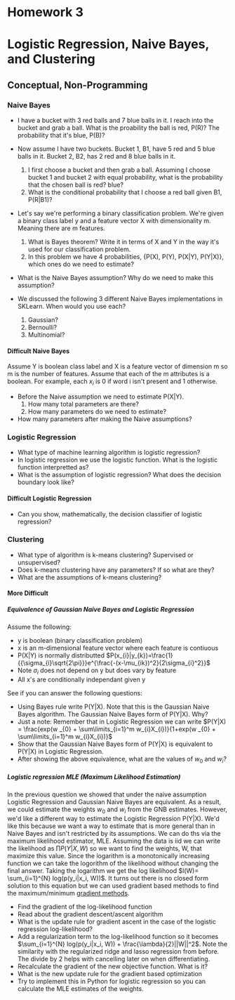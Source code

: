 # Homework 3
#  Logistic Regression, Naive Bayes, and Clustering

## Conceptual, Non-Programming

### Naive Bayes
* I have a bucket with 3 red balls and 7 blue balls in it. I reach into the bucket and grab a ball. What is the proability the ball is red, P(R)? The probability that it's blue, P(B)?
* Now assume I have two buckets. Bucket 1, B1, have 5 red and 5 blue balls in it. Bucket 2, B2, has 2 red and 8 blue balls in it. 
    1. I first choose a bucket and then grab a ball. Assuming I choose bucket 1 and bucket 2 with equal probability, what is the probability that the chosen ball is red? blue?
    2. What is the conditional probability that I choose a red ball given B1, P(R|B1)?

* Let's say we're performing a binary classification problem. We're given a binary class label y and a feature vector X with dimensionality m. Meaning there are m features.
    1. What is Bayes theorem? Write it in terms of X and Y in the way it's used for our classification problem.
    2. In this problem we have 4 probabilities, {P(X), P(Y), P(X|Y), P(Y|X)}, which ones do we need to estimate?
* What is the Naive Bayes assumption? Why do we need to make this assumption?
* We discussed the following 3 different Naive Bayes implementations in SKLearn. When would you use each?
    1. Gaussian?
    2. Bernoulli?
    3. Multinomial?
 
#### Difficult Naive Bayes
Assume Y is boolean class label and X is a feature vector of dimension m so m is the number of features. Assume that each of the m attributes is a boolean. For example, each $x_i$ is 0 if word i isn't present and 1 otherwise. 
* Before the Naive assumption we need to estimate P(X|Y). 
    1. How many total parameters are there?
    2. How many parameters do we need to estimate?
* How many parameters after making the Naive assumptions?


### Logistic Regression
* What type of machine learning algorithm is logistic regression?
* In logistic regression we use the logistic function. What is the logistic function interpretted as?
* What is the assumption of logistic regression? What does the decision boundary look like?


#### Difficult Logistic Regression
* Can you show,  mathematically, the decision classifier of logistic regression?

### Clustering
* What type of algorithm is k-means clustering? Supervised or unsupervised?
* Does k-means clustering have any parameters? If so what are they?
* What are the assumptions of k-means clustering?


#### More Difficult
##### Equivalence of Gaussian Naive Bayes and Logistic Regression
Assume the following:
* y is boolean (binary classification problem)
* x is an m-dimensional feature vector where each feature is contiuous
* P(X|Y) is normally distributted $P(x_{i}|y_{k})=\frac{1}{{\sigma_{i}\sqrt{2\pi}}}e^{\frac{-(x-\mu_{ik})^2}{2\sigma_{i}^2}}$
* Note $\sigma_{i}$ does  not depend on y but does vary by feature
* All x's are conditionally independant given y

See if you can answer the following questions:

* Using Bayes rule write P(Y|X). Note that this is the Gaussian Naive Bayes algorithm. The Gaussian Naive Bayes form of P(Y|X). Why?
* Just a note: Remember that in Logistic Regression we can write $P(Y|X) = \frac{exp(w _{0} + \sum\limits_{i=1}^m w_{i}X_{i})}{1+exp(w _{0} + \sum\limits_{i=1}^m w_{i}X_{i})}$
* Show that the Gaussian Naive Bayes form of P(Y|X) is equivalent to P(Y|X) in Logistic Regression.
* After showing the above equivalence, what are the values of $w_{0}$ and $w_{i}$?

##### Logistic regression MLE (Maximum Likelihood Estimation)
In the previous question we showed that under the naive assumption Logistic Regression and Gaussian Naive Bayes are equivalent. As a result, we could estimate the weights $w_{0}$ and $w_{i}$ from the GNB estimates. However, we'd like a different way to estimate the Logistic Regression P(Y|X). We'd like this because we want a way to estimate that is more general than in Naive Bayes and isn't restricted by its assumptions. We can do ths via the maximum likelihood estimator, MLE. Assuming the data is iid we can write the likelihood as $\prod P(Y|X,W)$ so we want to find the weights, W, that maximize this value. Since the logarithm is a monotonically increasing function we can take the logorithm of the likelihood without changing the final answer. Taking the logarithm we get the log likelihood $l(W)= \sum_{i=1}^{N} log(p(y_i|x_i, W))$. It turns out there is no closed form solution to this equation but we can used gradient based methods to find the maximum/minimum [gradient methods](https://en.wikipedia.org/wiki/Gradient_descent). 
* Find the gradient of the log-likelihood function
* Read about the gradient descent/ascent algorithm
* What is the update rule for gradient ascent in the case of the logistic regression log-likelihood?
* Add a regularization term to the log-likelihood function so it becomes $\sum_{i=1}^{N} log(p(y_i|x_i, W)) + \frac{\lambda}{2}||W||^2$. Note the similarity with the regularized ridge and lasso regression from before. The divide by 2 helps with cancelling later on when differentiating. 
* Recalculate the gradient of the new objective function. What is it?
* What is the new update rule for the gradient based optimization 
* Try to implement this in Python for logistic regression so you can calculate the MLE estimates of the weights.